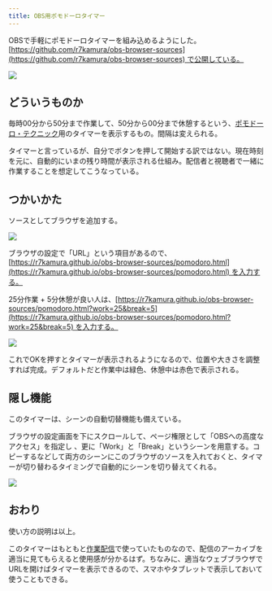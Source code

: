 ```yaml
---
title: OBS用ポモドーロタイマー
---
```

OBSで手軽にポモドーロタイマーを組み込めるようにした。[https://github.com/r7kamura/obs-browser-sources](https://github.com/r7kamura/obs-browser-sources) で公開している。

![](https://lh3.googleusercontent.com/docs/AG8NV2YxXc4WmCozg6fxfWderVmrqqkyFFigvGl_nlURJgXycAYkxw7PuAzwqkDYOgA1jA3SsAxBRwxXu6h5fJZTsuVZyyFhT0Bl32FLApY84G64Q3dpOXxo7X1tPjoAmHn94uZzUpaIXAkFwvdhodhuDwoROsGAU_KeWcUG-Oa0nd283VQMBjiAjDLG92-XeQjI7C-SeSQQZS-V08-viFWyu_CH5GolSdo3qJ-qDHYAnoOxq1dAVb8JmFQgMYtpFDhU8cuIe5zFGXQngNvn_CUGCK1F2ujMdOmB83i7XxCHXKYILDX8yAtxkBz_MbhjMysUcIKIdhL4MtIF70lx1AhlJ8mQTFGcl3YT4S8gkEuyDMh-R30LFjFach-KRdtxYbcy47gFGWb-Eksypx1Ibrbejykng58pY1akXhwOJRlOpFrSV4dqC9_ywDbuJc9kOXAYMJeZWbp2hd6x8YJTI0jfqD-RkEqDs8R2Rm7eH2W9kuEEokFaRM6O8u7QBSYEFshRoXme9w5cMs-Id4jwLUUk3YNPMk9MNaw54-ZPkV1Nd4vlZ65Po7Lwzu0EeZohPUGwks8KopNd20aE7pklP22-6ThNi6tzOxggOU8p24dTmqzULN-Gpnu6oDxbRd68Klr6iwVBnlYyAo6PnO8dWW0FJuFaO6RZXRiMWb3WMX_PxNlmcMuT_OITUtch5BfI1t_MfpR4VH6MdHb0tpXQCu51mBjTVs8MtvOnfaYjQS70ebFNSMoWuvltxEwv2TZ65Nq0-ebqRizjCXZJOQKYZLpCT-zhd7vjvgrtdfUCQ9l2t5yEOCrOunVacezZbKSsfgqc5FlSrduXJ4qIJJ5SBxAp1PLv0W9EZWjFyXJ1VBuh4bdO-uYHq565AiRxqcwF8NYk-BN2KrIOSFjaz25K-w9-zNoVJwS6yJV2vn43-_w2JeiLvt703h4bzMxnjxars16e5Msn4T5n-9Sc5VK2-W_LX5jF6TF7ddXu66IpyYBDKCsImF9FA9ULDJInf74p_NkKXntxOYqvaL6BpIBg0IxbU5Blqn3dSB4zM5UYwNsxwOO0bASGIFExQoj_hEngOpltMfWV3MD1oMta9k-RWnU4GEKuIaD4OhP4pnnx1vVSXtjiF_LvcGVxSlU1CcY8zKBp9dOzFQpyG95UgBe8g0gvibRlzf6YeGr6DyZXBJz9pIIKi-8mOc0ke7rmsVlbE1uJxs4ST-cNMGFP0CRTmL9Tt-9EA6sGElxtGv96dQGe_ev-O2ih)

どういうものか
-------

毎時00分から50分まで作業して、50分から00分まで休憩するという、[ポモドーロ・テクニック](https://ja.wikipedia.org/wiki/%E3%83%9D%E3%83%A2%E3%83%89%E3%83%BC%E3%83%AD%E3%83%BB%E3%83%86%E3%82%AF%E3%83%8B%E3%83%83%E3%82%AF)用のタイマーを表示するもの。間隔は変えられる。

タイマーと言っているが、自分でボタンを押して開始する訳ではない。現在時刻を元に、自動的にいまの残り時間が表示される仕組み。配信者と視聴者で一緒に作業することを想定してこうなっている。

つかいかた
-----

ソースとしてブラウザを追加する。

![](https://lh3.googleusercontent.com/docs/AG8NV2am5_MsqRjwGOKgodPzBtC8kPZAaSJoz4px5K9mAblvSutmkYMB3-7DzzgtL-2Shv_qnPIuUlxj_Hkn6dVWO0tnkbYNrBDzCSIUTHsbdpJCy72P6KrufeRHI4VtN1SJddU8jgYKOcXxg-hAAk1hbXKOc62Il3z5Bfl6Mxo0I14vfQBY3nnQFsypOTqincsU8PlGNBF4dX_bm8LjwvjjJr1hCEsRiMPkOaUyKzk9IC01pFQKcePP2gPqkF9A2VB-d4b7Uy7PoYVLGO6R_TKzzxO0RvWeGQG8oLmErywFe6w2nHTV4EYBySwqGGxw4_gS9-S0etlHedihO9rO9uv_HEIirWk8h-sCcbMff4L3PvHaaPD8mfzt201d5dRadDT7VV7ZKsJWxqK34kKgcB1OtlacuqsNDuIjNtDRLmx0Lm74HulV-M2zaOpjSE0QwNt7NynqxhmurQYs54pPjyBWsBeSSeOcsy6q-sXKnjGkuEj5o3U1DSf54d49IB9unLSfHe7NSn9hlYYyzJbEVPl7pR9H-h0FcpfPmBnzQI5OB8bL986qPVs1vHX1j_A9UxQQ-dDxeLGLnFIVloc3DSuZ-_VPjngzxeuBUDQekNjpkFlKfMFW74BYiP9XLwCLmiB2zNIOEy7hk5wj2AblFYyQrBYyc0MsmgMYEMAjlSlk2caUwBygMQbvAuj0udWUmyy4q4SZJDLx3FDlJnxsL6UgJyIv64XunuuKyljTg9Okakw1OxCXo68iy093Jh2rA4LWTyxniogLPUcb-AVTesxRgOxOWHIN_7-szVLgmDM-WjlplkBk1s0VIvf_JbB1146Sl52qZ5MEReNqwompiXBmdV_LWllemyWTt31I89GaHiTEjCGi2DFqQcxg8MC5gw50eWGbwWg8KYR5pXAmNf3LllZw_LSi80Fcb6-LsF5U86wYFrjn1GScF5-9Bsa0MQIjWui0vv09kHzn_mXBIm5Gn1lL373-yCfsPPsSjDK_JMD5_lj3_orLJxSUVvcEaUV1Hm-91dndBcR_ylChxiaPcE1hNukckEXYeUn0GOpWMX7YcTz1tu4aD2VEXVHaxW2Vpf2gVHIavjX94xK0XLaq1-PY_HmksOvxtkrmMzFKSLTTnLLX_Wfml_GUJEN7CIkv5kgybVbm35VD8_3-MjgKTJXPGyzbBfBmJl8X-xxPNJ4WpB0I1V_tXjePncMSz4ze07UD8XijLqmTyvYTkMFJJFpqm8qx_aSolYk6GNBgMWoQhtJx)

ブラウザの設定で「URL」という項目があるので、[https://r7kamura.github.io/obs-browser-sources/pomodoro.html](https://r7kamura.github.io/obs-browser-sources/pomodoro.html) を入力する。

25分作業 + 5分休憩が良い人は、[https://r7kamura.github.io/obs-browser-sources/pomodoro.html?work=25&break=5](https://r7kamura.github.io/obs-browser-sources/pomodoro.html?work=25&break=5) を入力する。

![](https://lh3.googleusercontent.com/docs/AG8NV2bDsMQWIoDj8nbU1076Zu5V1otVe5XXJfcaApvFj9kiecpjX1Z6Q6r1-2mAifVZPIWOvbUdEzMFYvDqKOkSTGV6G2cfH68fFPuXn13RmXoMYUFNy49ZkoRsUDW_RdeSbvygBs-ISxqDj4p58K0IuEbP-vwcLjzMiNUXWDOUJwAcyxnpAowML7gD8l6t24eGqVabPCOvRCQphPeTyCakwEg3C5294zaReUvjoEiMbkG-lKBJDOME8Rb8n4kvkHbLcSZbfsBSM-59_vDBAXKSbjfR8j6GtO3KqWZWu68zS1f7IptCcSv3WeozvKSFyS9LVNzeKiEk5O5fPGFsKmo2YLFJuQKzy2YjhvbrZu9DpFEAvYyx_q5hAzGXUhB04Y_xvV20p3rfP5MW976jzbamUSKVmiyk7x4p3uNkzkkjT58ruhARFohSRg9OWvp6wXobD5sanb5tdQXhurTO05ZjibhXP7ex1n1hsqQFyXR-pKljedM5q_fpMreq1s3P2OtFWXCSGJ8wU6z22XVXJrsaQA43vxvA67oxHKGnHksHXhzclredmIPYvt_1VlV-Am_0PXhHr8ZGDCCdyj2v4KinKKj_fjijKhZgl_gGrRWoUg5lRkg0o4X5VDlf9uHYgyUF33muDOf2NpALsOShaBFUejPFtePEvuWGb9WHEq9hkzGX8rcPxlzKnlKlESsOGH68uPGT3L20FRp-kCkgepU6bkUkd6QlPIsskKNEMimsONg7Zxki1nKIVfMNpkYIgkP3LYHbfOhTgip0YF4OzqF_ZjT-MbPQqKC314sTygnS3ChCM4QA0SfpyZQ7nNBuG8u6P0idNds7FP2mdLAQgeTkAA4Hk5lZi0KKV7QUuvvHUsq7cb_0ovPF9l5LPMbmH6NVlYvQAH6NOfNWPzC9gFXVx2K3UxQLYVd_XsXhJU2-DOrum3unU5bVk6_6OXLIeT_v_b2D5hlWHeGAGYSBLwg990pgJb4sCwWUsBH27tNuGU6LxK9FlpPaWSVEL9qu2MlbygXlfXEI5vdnFDgFO-tcGd2Y59QKndoDSSGgzHHr4-S0E1AfzrJ5De5J9pf1LF7-lj657gNDEURjPXl1HgCm0xlFNbFuiedS1V0ojYfz6nu2KL-95DuJ0XWESOA1f7AJLU_wL5AX98f_TzKrFcszQDwB1pwRknyVZFjx8AvbXwgsOS-djL8Jvq1S2IRNyYev6tx4irS-W-i-sTWmEzZPbV_7NL7T29i9fvtnxTb-IovVZXSJ)

これでOKを押すとタイマーが表示されるようになるので、位置や大きさを調整すれば完成。デフォルトだと作業中は緑色、休憩中は赤色で表示される。

隠し機能
----

このタイマーは、シーンの自動切替機能も備えている。

ブラウザの設定画面を下にスクロールして、ページ権限として「OBSへの高度なアクセス」を指定し 、更に「Work」と「Break」というシーンを用意する。コピーするなどして両方のシーンにこのブラウザのソースを入れておくと、タイマーが切り替わるタイミングで自動的にシーンを切り替えてくれる。

![](https://lh3.googleusercontent.com/docs/AG8NV2YyFB5fcybPCmWEdPsojqgDaGjveWi4hfOsWGLlnSkIjUdJpFJydla1w_cveGcWmXg80Q2sLt0YVjqw4NLw4ceT74L_k1Lu1cXrS-t4zdi50Gpcvh2zOkZ8zdHZjFuJ6zrnIdQ2AmEP4mJfQQFGUDSwo0tg7gCtxpKgUN0kEjJ1mJRdJIzabFa3a-LLWCJcE5eqd_QhvP2m7P0YJIND2OCklO-OvEleTEMxBgLFJQwMsqNBNlimpjlaZkrE_T8kHZiiMS9eK887dLYLqJL1cgGX1ZQQd-2xpEbL_xYsSfKVeT9kHEh3iTNBW0SLpDGnWIlfGEV0B-UcIPz0PzzPJhHhusSJgPauJQSVCG8It2V36K58Lee7f4nOWkEcZlug6boktkzAHFviUrJw8yjwU6fLtFf_6DFIM9Yc7Qc8-BxmC9N1wRsH86odSlLNyH5c6hRXziIhstWLeqGN4nk3PjRbTMI3d_beIX42H4L_0i0mNtuzAxakWevul1mY6KGqx2FDtCk_N1tNPo_6OBZWeSKZwxqvBbC_h5ilUDLa1FsrIVrqwAVRuU80-CKIIjE4tV6_egr6kxl11df8i9oTWbXhEKCQXrUzhiSXYTeTmJn8GpPaPHAZ4z8QYAM0or7LIOG0ULvD9VYiA-5Xf_zPaOHP8enNglHhTV-G0Jc7q897BAG4I1DTDzr64gkYoevUMUgPisQT09NWu_z8rorRaTu_Qo-8YPmwJ1FcKcbtBn6KLh06vbqSvKlDNXh3j-uDBi1_rOoGLptfszGLb4w2wdIlmcbUc3CON8HPJcQ9V5g8bacEjYglaCVk3AWcw0yR_G0WuWWdZED00PvqbyOW6aTpzmmoF91Ce00v7Ddg7G7RYHjgyS0beWrRW5YSKwpfBADQpSM_ep-oMkU5df9eCh3R4l0le-csK1tId420Gbqf4jkX_suUTnu7qFWcqRBlw3eo2C3ED0ci_uTkxP9MjcBPcmkgsH9N37FEuDoL65qZTzzE5Wgq03fkyNDzy9ykDD3Pyf0QY17b3Wf_-Ce4iLQtJqBje4WXtPGxdvddqrKHgBaveRFCGiep7VbCraWkhE2lQw_4HaAxa7qUimP_ezTRfxl5ge4uCkeK2N1joR8GcEokJwaLrRSZ6xErdcFM6bJnZJ0WofSlfkITZ8ikyC3LnxBwJ9-g7Zm_3P-QMPXnhiCTi89pOWuET4OcrEt2A15WUl6dksbeP37WDjX72cWDYYI9FX_EErWBdwxmM1pLpZnJ)

おわり
---

使い方の説明は以上。

このタイマーはもともと[作業配信](https://www.youtube.com/channel/UC5s-KpSDGzxWPWNv94PnJHw)で使っていたものなので、配信のアーカイブを適当に見てもらえると使用感が分かるはず。ちなみに、適当なウェブブラウザでURLを開けばタイマーを表示できるので、スマホやタブレットで表示しておいて使うこともできる。
